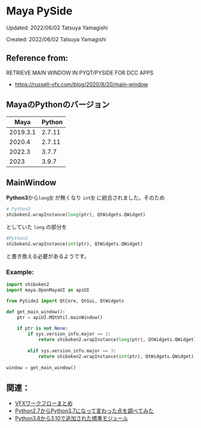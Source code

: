 # Maya PySide
Updated: 2022/06/02 Tatsuya Yamagishi

Created: 2022/06/02 Tatsuya Yamagishi

## Reference from:
RETRIEVE MAIN WINDOW IN PYQT/PYSIDE FOR DCC APPS
- https://russell-vfx.com/blog/2020/8/20/main-window

## MayaのPythonのバージョン
| Maya     | Python |
| -------- | ------ |
| 2019.3.1 | 2.7.11 |
| 2020.4     |   2.7.11     |
| 2022.3   | 3.7.7  |
| 2023     |   3.9.7     |

## MainWindow
**Python3**から`long型` が無くなり `int型` に統合されました。そのため

```Python
# Python2
shiboken2.wrapInstance(long(ptr), QtWidgets.QWidget)
```
としていた `long` の部分を
```Python
#Python3
shiboken2.wrapInstance(int(ptr), QtWidgets.QWidget)
```
と書き換える必要があるようです。

### Example:
```Python
import shiboken2
import maya.OpenMayaUI as apiUI

from PySide2 import QtCore, QtGui, QtWidgets

def get_main_window():
    ptr = apiUI.MQtUtil.mainWindow()
    
    if ptr is not None:
        if sys.version_info.major == 2:
            return shiboken2.wrapInstance(long(ptr), QtWidgets.QWidget)
    
        elif sys.version_info.major == 3:
            return shiboken2.wrapInstance(int(ptr), QtWidgets.QWidget)
            
window = get_main_window()
```

## 関連：
- [VFXワークフローまとめ](https://yamagishi-2bit.blogspot.com/2019/01/vfx_54.html)
- [Python2.7からPython3.7になって変わった点を調べてみた](https://yamagishi-2bit.blogspot.com/2021/10/vfx-python27python37-python.html)
- [Python3.8から3.10で追加された標準モジュール](https://yamagishi-2bit.blogspot.com/2022/05/python38310python-standard-library.html)